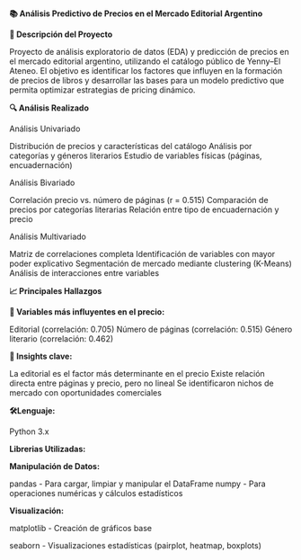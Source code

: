 **📚 Análisis Predictivo de Precios en el Mercado Editorial Argentino**

**🎯 Descripción del Proyecto**

Proyecto de análisis exploratorio de datos (EDA) y predicción de precios en el mercado editorial argentino, utilizando el catálogo público de Yenny–El Ateneo. El objetivo es identificar los factores que influyen en la formación de precios de libros y desarrollar las bases para un modelo predictivo que permita optimizar estrategias de pricing dinámico.

**🔍 Análisis Realizado**

Análisis Univariado

Distribución de precios y características del catálogo
Análisis por categorías y géneros literarios
Estudio de variables físicas (páginas, encuadernación)

Análisis Bivariado

Correlación precio vs. número de páginas (r = 0.515)
Comparación de precios por categorías literarias
Relación entre tipo de encuadernación y precio

Análisis Multivariado

Matriz de correlaciones completa
Identificación de variables con mayor poder explicativo
Segmentación de mercado mediante clustering (K-Means)
Análisis de interacciones entre variables

**📈 Principales Hallazgos**

**🔹 Variables más influyentes en el precio:**

Editorial (correlación: 0.705)
Número de páginas (correlación: 0.515)
Género literario (correlación: 0.462)



**🔹 Insights clave:**

La editorial es el factor más determinante en el precio
Existe relación directa entre páginas y precio, pero no lineal
Se identificaron nichos de mercado con oportunidades comerciales


**🛠️Lenguaje:**

Python 3.x


**Librerias Utilizadas:**

**Manipulación de Datos:**

pandas - Para cargar, limpiar y manipular el DataFrame
numpy - Para operaciones numéricas y cálculos estadísticos


**Visualización:**

matplotlib - Creación de gráficos base

seaborn - Visualizaciones estadísticas (pairplot, heatmap, boxplots)
